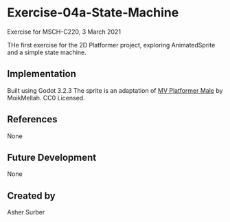 # Exercise-04a-State-Machine
Exercise for MSCH-C220, 3 March 2021

THe first exercise for the 2D Platformer project, exploring AnimatedSprite and a simple state machine.

## Implementation
Built using Godot 3.2.3
The sprite is an adaptation of [MV Platformer Male](https://opengameart.org/content/mv-platformer-male-32x64) by MoikMellah. CC0 Licensed.

## References
None

## Future Development
None

## Created by 
Asher Surber
